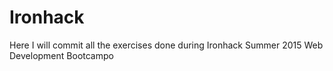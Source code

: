 # Ironhack
Here I will commit all the exercises done during Ironhack Summer 2015 Web Development Bootcampo
